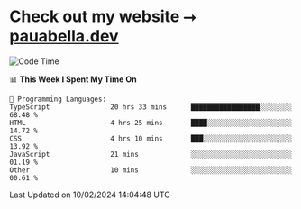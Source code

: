 # Check out my website ⭢ [pauabella.dev](https://pauabella.dev)

<!--START_SECTION:waka-->
![Code Time](http://img.shields.io/badge/Code%20Time-2%2C982%20hrs%2036%20mins-blue)

📊 **This Week I Spent My Time On** 

```text
💬 Programming Languages: 
TypeScript               20 hrs 33 mins      █████████████████░░░░░░░░   68.48 % 
HTML                     4 hrs 25 mins       ████░░░░░░░░░░░░░░░░░░░░░   14.72 % 
CSS                      4 hrs 10 mins       ███░░░░░░░░░░░░░░░░░░░░░░   13.92 % 
JavaScript               21 mins             ░░░░░░░░░░░░░░░░░░░░░░░░░   01.19 % 
Other                    10 mins             ░░░░░░░░░░░░░░░░░░░░░░░░░   00.61 % 
```


 Last Updated on 10/02/2024 14:04:48 UTC
<!--END_SECTION:waka-->
